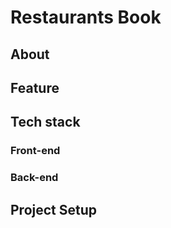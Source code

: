 # Restaurants Book

## About 

## Feature

## Tech stack
### Front-end

### Back-end


## Project Setup


